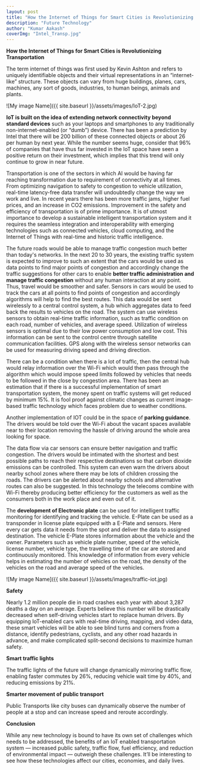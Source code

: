 ```yaml
---
layout: post 
title: "How the Internet of Things for Smart Cities is Revolutionizing Transportation"
description: "Future Technology"
author: "Kumar Aakash"
coverImg: "Intel_Transp.jpg"
---
```



**How the Internet of Things for Smart Cities is Revolutionizing Transportation**

The term internet of things was first used by Kevin Ashton and refers to uniquely identifiable objects and their virtual representations in an “internet-like” structure. These objects can vary from huge buildings, planes, cars, machines, any sort of goods, industries, to human beings, animals and plants.

![My image Name]({{ site.baseurl }}/assets/images/IoT-2.jpg)

**IoT is built on the idea of extending network connectivity beyond standard devices** such as your laptops and smartphones to any traditionally non-internet-enabled (or “dumb”) device. There has been a prediction by Intel that there will be 200 billion of these connected objects or about 26 per human by next year. While the number seems huge, consider that 96% of companies that have thus far invested in the IoT space have seen a positive return on their investment, which implies that this trend will only continue to grow in near future.

Transportation is one of the sectors in which AI would be having far reaching transformation due to requirement of connectivity at all times. From optimizing navigation to safety to congestion to vehicle utilization, real-time latency-free data transfer will undoubtedly change the way we work and live. In recent years there has been more traffic jams, higher fuel prices, and an increase in CO2 emissions. Improvement in the safety and efficiency of transportation is of prime importance. It is of utmost importance to develop a sustainable intelligent transportation system and it requires the seamless integration and interoperability with emerging technologies such as connected vehicles, cloud computing, and the Internet of Things with real-time and historic traffic intelligence.

The future roads would be able to manage traffic congestion much better than today's networks. In the next 20 to 30 years, the existing traffic system is expected to improve to such an extent that the cars would be used as data points to find major points of congestion and accordingly change the traffic suggestions for other cars to enable **better traffic administration and manage traffic congestion** without any human interaction at any point. Thus, travel would be smoother and safer. Sensors in cars would be used to track the cars at all points to find points of congestion and accordingly algorithms will help to find the best routes. This data would be sent wirelessly to a central control system, a hub which aggregates data to feed back the results to vehicles on the road. The system can use wireless sensors to obtain real-time traffic information, such as traffic condition on each road, number of vehicles, and average speed. Utilization of wireless sensors is optimal due to their low power consumption and low cost. This information can be sent to the control centre through satellite communication facilities. GPS along with the wireless sensor networks can be used for measuring driving speed and driving direction.


There can be a condition when there is a lot of traffic, then the central hub would relay information over the Wi-Fi which would then pass through the algorithm which would impose speed limits followed by vehicles that needs to be followed in the close by congestion area. There has been an estimation that if there is a successful implementation of smart transportation system, the money spent on traffic systems will get reduced by minimum 15%. It is fool proof against climatic changes as current image-based traffic technology which faces problem due to weather conditions.

Another implementation of IOT could be in the space of **parking guidance**. The drivers would be told over the Wi-Fi about the vacant spaces available near to their location removing the hassle of driving around the whole area looking for space.

The data flow via car sensors can ensure better navigation and traffic congestion. The drivers would be intimated with the shortest and best possible paths to reach their respective destinations so that carbon dioxide emissions can be controlled. This system can even warn the drivers about nearby school zones where there may be lots of children crossing the roads. The drivers can be alerted about nearby schools and alternative routes can also be suggested. In this technology the telecoms combine with Wi-Fi thereby producing better efficiency for the customers as well as the consumers both in the work place and even out of it.

The **development of Electronic plate** can be used for intelligent traffic monitoring for identifying and tracking the vehicle. E-Plate can be used as a transponder in license plate equipped with a E-Plate and sensors. Here every car gets data it needs from the spot and deliver the data to assigned destination. The vehicle E-Plate stores information about the vehicle and the owner. Parameters such as vehicle plate number, speed of the vehicle, license number, vehicle type, the travelling time of the car are stored and continuously monitored. This knowledge of information from every vehicle helps in estimating the number of vehicles on the road, the density of the vehicles on the road and average speed of the vehicles.

![My image Name]({{ site.baseurl }}/assets/images/traffic-iot.jpg)

**Safety**

Nearly 1.2 million people die in road crashes each year with about 3,287 deaths a day on an average. Experts believe this number will be drastically decreased when self-driving vehicles start to replace human drivers. By equipping IoT-enabled cars with real-time driving, mapping, and video data, these smart vehicles will be able to see blind turns and corners from a distance, identify pedestrians, cyclists, and any other road hazards in advance, and make complicated split-second decisions to maximize human safety.

**Smart traffic lights**

The traffic lights of the future will change dynamically mirroring traffic flow, enabling faster commutes by 26%, reducing vehicle wait time by 40%, and reducing emissions by 21%.

**Smarter movement of public transport**

Public Transports like city buses can dynamically observe the number of people at a stop and can increase speed and reroute accordingly.

**Conclusion**

While any new technology is bound to have its own set of challenges which needs to be addressed, the benefits of an IoT enabled transportation system — increased public safety, traffic flow, fuel efficiency, and reduction of environmental impact — outweigh these challenges. It’ll be interesting to see how these technologies affect our cities, economies, and daily lives.

